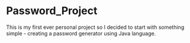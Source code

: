 # Password_Project
This is my first ever personal project so I decided to start with something simple - creating a password generator using Java language.
